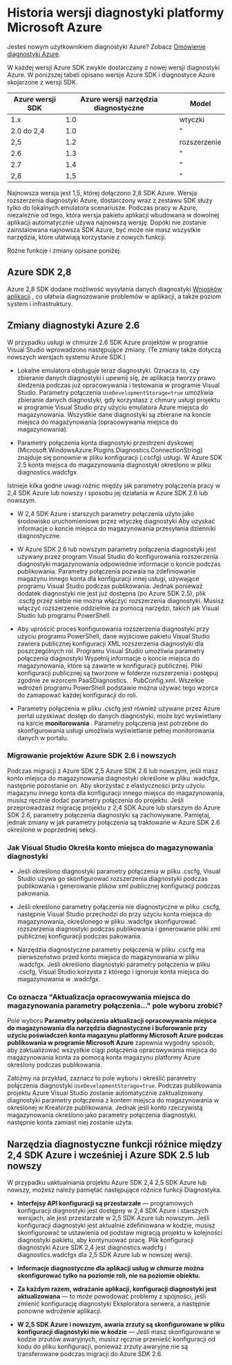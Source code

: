 <properties
    pageTitle="Historia wersji diagnostyki Azure"
    description="Wyjaśnienie zmian w różnych wersjach Azure diagnostyki jako wysłany z różnymi wersjami programu Microsoft Azure SDK."
    services="multiple"
    documentationCenter=".net"
    authors="rboucher"
    manager="jwhit"
    editor=""/>

<tags
    ms.service="multiple"
    ms.workload="na"
    ms.tgt_pltfrm="na"
    ms.devlang="dotnet"
    ms.topic="article"
    ms.date="02/12/2016"
    ms.author="robb"/>


# <a name="microsoft-azure-diagnostics-version-history"></a>Historia wersji diagnostyki platformy Microsoft Azure

Jesteś nowym użytkownikiem diagnostyki Azure? Zobacz [Omówienie diagnostyki Azure](azure-diagnostics.md).

W każdej wersji Azure SDK zwykle dostarczany z nowej wersji diagnostyki Azure. W poniższej tabeli opisano wersje Azure SDK i diagnostyce Azure skojarzone z wersji SDK.



Azure wersji SDK | Azure wersji narzędzia diagnostyczne | Model
--- | --- | ---
1.x      | 1.0 | wtyczki
2.0 do 2,4| 1.0 | "
2,5      | 1.2 | rozszerzenie
2.6      | 1.3 | "
2.7      | 1.4 | "
2,8      | 1,5 | "


Najnowsza wersja jest 1,5, której dołączono 2,8 SDK Azure. Wersja rozszerzenia diagnostyki Azure, dostarczony wraz z zestawu SDK służy tylko do lokalnych emulatora scenariusze. Podczas pracy w Azure, niezależnie od tego, która wersja pakietu aplikacji wbudowana w dowolnej aplikacji automatycznie używa najnowszą wersję. Dopóki nie zostanie zainstalowana najnowsza SDK Azure, być może nie masz wszystkie narzędzia, które ułatwiają korzystanie z nowych funkcji.

Różne funkcje i zmiany opisane poniżej.

## <a name="azure-sdk-28"></a>Azure SDK 2,8
Azure 2,8 SDK dodane możliwość wysyłania danych diagnostyki [Wniosków aplikacji](./application-insights/app-insights-cloudservices.md) , co ułatwia diagnozowanie problemów w aplikacji, a także poziom system i infrastruktury.

## <a name="azure-26-diagnostics-changes"></a>Zmiany diagnostyki Azure 2.6

W przypadku usługi w chmurze 2.6 SDK Azure projektów w programie Visual Studio wprowadzono następujące zmiany. (Te zmiany także dotyczą nowszych wersjach systemu Azure SDK.)

- Lokalne emulatora obsługuje teraz diagnostyki. Oznacza to, czy zbieranie danych diagnostyki i upewnij się, że aplikacja tworzy prawo śledzenia podczas już opracowywania i testowania w programie Visual Studio. Parametry połączenia `UseDevelopmentStorage=true` umożliwia zbieranie danych diagnostyki, gdy korzystasz z chmury usługi projektu w programie Visual Studio przy użyciu emulatora Azure miejsca do magazynowania. Wszystkie dane diagnostyki są zbierane na koncie miejsca do magazynowania (opracowywania miejsca do magazynowania).

- Parametry połączenia konta diagnostyki przestrzeni dyskowej (Microsoft.WindowsAzure.Plugins.Diagnostics.ConnectionString) znajduje się ponownie w pliku konfiguracji (.cscfg) usługi. W Azure SDK 2.5 konta miejsca do magazynowania diagnostyki określono w pliku diagnostics.wadcfgx.

Istnieje kilka godne uwagi różnic między jak parametry połączenia pracy w 2,4 SDK Azure lub nowszy i sposobu jej działania w Azure SDK 2.6 lub nowszym.

- W 2,4 SDK Azure i starszych parametry połączenia użyto jako środowisko uruchomieniowe przez wtyczkę diagnostyki Aby uzyskać informacje o koncie miejsca do magazynowania przesyłania dzienniki diagnostyczne.

- W Azure SDK 2.6 lub nowszym parametry połączenia diagnostyki jest używany przez program Visual Studio do konfigurowania rozszerzenia diagnostyki magazynowania odpowiednie informacje o koncie podczas publikowania. Parametry połączenia pozwala na zdefiniowanie magazynu innego konta dla konfiguracji innej usługi, używające programu Visual Studio podczas publikowania. Jednak ponieważ dodatek diagnostyki nie jest już dostępna (po Azure SDK 2.5), plik .cscfg przez siebie nie można włączyć rozszerzenia diagnostyki. Musisz włączyć rozszerzenie oddzielnie za pomocą narzędzi, takich jak Visual Studio lub programu PowerShell.

- Aby uprościć proces konfigurowania rozszerzenia diagnostyki przy użyciu programu PowerShell, dane wyjściowe pakietu Visual Studio zawiera publicznej konfiguracji XML rozszerzenia diagnostyki dla poszczególnych ról. Programu Visual Studio umożliwia parametry połączenia diagnostyki Wypełnij informacje o koncie miejsca do magazynowania, które są zawarte w konfiguracji publicznej. Pliki konfiguracji publicznej są tworzone w folderze rozszerzenia i postępuj zgodnie ze wzorcem PaaSDiagnostics. <RoleName>. PubConfig.xml. Wszelkie wdrożeń programu PowerShell podstawie można używać tego wzorca do zamapować każdej konfiguracji do roli.

- Parametry połączenia w pliku .cscfg jest również używane przez Azure portal uzyskiwać dostęp do danych diagnostyki, może być wyświetlany na karcie **monitorowania** . Parametry połączenia jest potrzebne do skonfigurowania usługi umożliwia wyświetlanie pełnej monitorowania danych w portalu.

### <a name="migrating-projects-to-azure-sdk-26-and-later"></a>Migrowanie projektów Azure SDK 2.6 i nowszych

Podczas migracji z Azure SDK 2,5 Azure SDK 2.6 lub nowszym, jeśli masz konto miejsca do magazynowania diagnostyki określone w pliku .wadcfgx, następnie pozostanie on. Aby skorzystać z elastyczności przy użyciu magazynu innego konta dla konfiguracji innego miejsca do magazynowania, musisz ręcznie dodać parametry połączenia do projektu. Jeśli przeprowadzasz migrację projektu z 2,4 SDK Azure lub starszym do Azure SDK 2.6, parametry połączenia diagnostyki są zachowywane. Pamiętaj, jednak zmiany w jak parametry połączenia są traktowane w Azure SDK 2.6 określone w poprzedniej sekcji.

### <a name="how-visual-studio-determines-the-diagnostics-storage-account"></a>Jak Visual Studio Określa konto miejsca do magazynowania diagnostyki

- Jeśli określono diagnostyki parametry połączenia w pliku .cscfg, Visual Studio używa go skonfigurować rozszerzenia diagnostyki podczas publikowania i generowanie plików xml publicznej konfiguracji podczas pakowania.

- Jeśli określono parametry połączenia nie diagnostyczne w pliku .cscfg, następnie Visual Studio przechodzi do przy użyciu konta miejsca do magazynowania, określonego w pliku .wadcfgx skonfigurować rozszerzenia diagnostyki podczas publikowania i generowanie pliki xml publicznej konfiguracji podczas pakowania.

- Narzędzia diagnostyczne parametry połączenia w pliku .cscfg ma pierwszeństwo przed konto miejsca do magazynowania w pliku .wadcfgx. Jeśli określono diagnostyki parametry połączenia w pliku .cscfg, Visual Studio korzysta z którego i ignoruje konta miejsca do magazynowania w .wadcfgx.

### <a name="what-does-the-update-development-storage-connection-strings-checkbox-do"></a>Co oznacza "Aktualizacja opracowywania miejsca do magazynowania parametry połączenia..." pole wyboru zrobić?

Pole wyboru **Parametry połączenia aktualizacji opracowywania miejsca do magazynowania dla narzędzia diagnostyczne i buforowanie przy użyciu poświadczeń konta magazynu platformy Microsoft Azure podczas publikowania w programie Microsoft Azure** zapewnia wygodny sposób, aby zaktualizować wszystkie ciągi połączenia opracowywania miejsca do magazynowania konta za pomocą konta magazynu platformy Azure określony podczas publikowania.

Załóżmy na przykład, zaznacz to pole wyboru i określić parametry połączenia diagnostyki `UseDevelopmentStorage=true`. Podczas publikowania projektu Azure Visual Studio zostanie automatycznie zaktualizowany diagnostyki parametry połączenia z kontem miejsca do magazynowania w określonej w Kreatorze publikowania. Jednak jeśli konto rzeczywistą magazynowania określono jako parametry połączenia diagnostyki, następnie konta zamiast niej zostanie użyta.

## <a name="diagnostics-functionality-differences-between-azure-sdk-24-and-earlier-and-azure-sdk-25-and-later"></a>Narzędzia diagnostyczne funkcji różnice między 2,4 SDK Azure i wcześniej i Azure SDK 2.5 lub nowszy

W przypadku uaktualniania projektu Azure SDK 2,4 2,5 SDK Azure lub nowszy, możesz należy pamiętać następujące różnice funkcji Diagnostyka.

- **Interfejsy API konfiguracji są przestarzałe** — programowych konfiguracji diagnostyki jest dostępny w 2,4 SDK Azure i starszych wersjach, ale jest przestarzałe w 2,5 SDK Azure lub nowszym. Jeśli konfiguracji diagnostyki jest aktualnie zdefiniowana w kodzie, musisz skonfigurować te ustawienia od podstaw migracją projektu w kolejności diagnostyki pakietu, aby kontynuować pracę. Plik konfiguracji diagnostyki Azure SDK 2,4 jest diagnostics.wadcfg i diagnostics.wadcfgx dla 2,5 SDK Azure lub w nowszej wersji.

- **Informacje diagnostyczne dla aplikacji usług w chmurze można skonfigurować tylko na poziomie roli, nie na poziomie obiektu.**

- **Za każdym razem, wdrażanie aplikacji, konfiguracji diagnostyki jest aktualizowana** — to może powodować problemy z spójności, jeśli zmienić konfigurację diagnostyki Eksploratora serwera, a następnie ponowne wdrożenie aplikacji.

- **W 2,5 SDK Azure i nowszym, awaria zrzuty są skonfigurowane w pliku konfiguracji diagnostyki nie w kodzie** — Jeśli masz skonfigurowane w kodzie zrzutów awaryjnych, musisz ręcznie przenieść konfiguracji od kodu do pliku konfiguracji, ponieważ zrzuty awaryjne nie są transferowane podczas migracji do Azure SDK 2.6.
